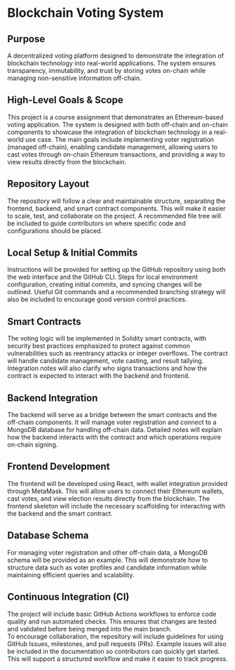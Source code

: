 # Blockchain Voting System

## Purpose  
A decentralized voting platform designed to demonstrate the integration of blockchain technology into real-world applications. The system ensures transparency, immutability, and trust by storing votes on-chain while managing non-sensitive information off-chain. 

## High-Level Goals & Scope  
This project is a course assignment that demonstrates an Ethereum-based voting application. The system is designed with both off-chain and on-chain components to showcase the integration of blockchain technology in a real-world use case. The main goals include implementing voter registration (managed off-chain), enabling candidate management, allowing users to cast votes through on-chain Ethereum transactions, and providing a way to view results directly from the blockchain.  

## Repository Layout  
The repository will follow a clear and maintainable structure, separating the frontend, backend, and smart contract components. This will make it easier to scale, test, and collaborate on the project. A recommended file tree will be included to guide contributors on where specific code and configurations should be placed.  

## Local Setup & Initial Commits  
Instructions will be provided for setting up the GitHub repository using both the web interface and the GitHub CLI. Steps for local environment configuration, creating initial commits, and syncing changes will be outlined. Useful Git commands and a recommended branching strategy will also be included to encourage good version control practices.  

## Smart Contracts  
The voting logic will be implemented in Solidity smart contracts, with security best practices emphasized to protect against common vulnerabilities such as reentrancy attacks or integer overflows. The contract will handle candidate management, vote casting, and result tallying. Integration notes will also clarify who signs transactions and how the contract is expected to interact with the backend and frontend.  

## Backend Integration  
The backend will serve as a bridge between the smart contracts and the off-chain components. It will manage voter registration and connect to a MongoDB database for handling off-chain data. Detailed notes will explain how the backend interacts with the contract and which operations require on-chain signing.  

## Frontend Development  
The frontend will be developed using React, with wallet integration provided through MetaMask. This will allow users to connect their Ethereum wallets, cast votes, and view election results directly from the blockchain. The frontend skeleton will include the necessary scaffolding for interacting with the backend and the smart contract.  

## Database Schema  
For managing voter registration and other off-chain data, a MongoDB schema will be provided as an example. This will demonstrate how to structure data such as voter profiles and candidate information while maintaining efficient queries and scalability.  

## Continuous Integration (CI)  
The project will include basic GitHub Actions workflows to enforce code quality and run automated checks. This ensures that changes are tested and validated before being merged into the main branch.  
To encourage collaboration, the repository will include guidelines for using GitHub Issues, milestones, and pull requests (PRs). Example issues will also be included in the documentation so contributors can quickly get started. This will support a structured workflow and make it easier to track progress.



